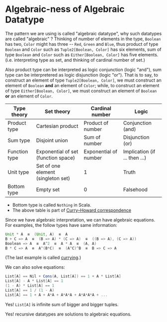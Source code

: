 # Algebraic-ness of Algebraic Datatype

The pattern we are using is called "algebraic datatype", why such datatypes are called "algebraic" ?
Thinking of number of elements in the type, `Boolean` has two, `Color` might has three -- `Red`, `Green` and `Blue`,
thus product of type `Boolean` and `Color` such as `Tuple2[Boolean, Color]` has six elements,
sum of type `Boolean` and `Color` such as `Either[Boolean, Color]` has five elements.
(i.e. interpreting type as set, and thinking of cardinal number of set.)

Also product type can be interpreted as logic conjunction (logic "and"),
sum type can be interpretered as logic disjunction (logic "or").
That is to say, to construct an element of type `Tuple2[Boolean, Color]`,
we must construct an element of `Boolean` **and** an element of `Color`;
while, to construct an element of type `Either[Boolean, Color]`,
we must construct an element of `Boolean` **or** an element of `Color`.

| Type theory   | Set theory                          | Cardinal number       | Logic                         |
|---------------|-------------------------------------|-----------------------|-------------------------------|
| Product type  | Cartesian product                   | Product of number     | Conjunction (and)             |
| Sum type      | Disjoint union                      | Sum of number         | Disjunction (or)              |
| Function type | Exponential of set (function space) | Exponential of number | Implication (if ... then ...) |
| Unit type     | Set of one element (singleton set)  | 1                     | Truth                         |
| Bottom type   | Empty set                           | 0                     | Falsehood                     |

- Bottom type is called `Nothing` in Scala.
- The above table is part of [Curry–Howard correspondence](https://en.wikipedia.org/wiki/Curry–Howard_correspondence)

Since we have algebraic interpretation, we can have algebraic equations.
For examples, the follow types have same information:
``` scala
Unit * A  ≌  (Unit, A)  ≌  A
B + C => A  ≌  (B => A) * (C => A)  ≌  ((B => A), (C => A))
Boolean => A  ≌  A^2  ≌  A * A  ≌  (A, A)
B * C => A  ≌  A^(B*C)  ≌  (A^C)^B  ≌  B => C => A
```

(The last example is called [currying](https://en.wikipedia.org/wiki/Currying).)

We can also solve equations:
``` scala
List[A] == Nil + Cons(A, List[A]) == 1 + A * List[A]
List[A] - A * List[A] == 1
(1 - A) * List[A] == 1
List[A] == 1 / (1 - A)
List[A] == 1 + A + A*A + A*A*A + A*A*A*A + ...
```

Yes! `List[A]` is infinite sum of bigger and bigger tuples.

Yes! recursive datatypes are solutions to algebraic equations.
